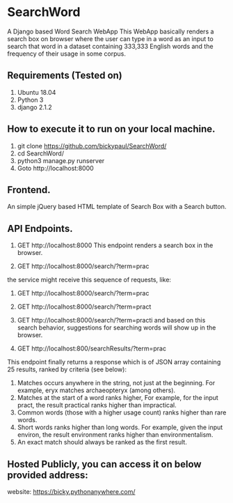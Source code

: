 # SearchWord
A Django based Word Search WebApp
This WebApp basically renders a search box on browser where the user can type in a word as an input to search that word in a dataset containing 333,333 English words and the frequency of their usage in some corpus.

## Requirements (Tested on)
1. Ubuntu 18.04
2. Python 3
3. django 2.1.2

## How to execute it to run on your local machine.
1. git clone https://github.com/bickypaul/SearchWord/
2. cd SearchWord/
3. python3 manage.py runserver
4. Goto http://localhost:8000

## Frontend.
An simple jQuery based HTML template of Search Box with a Search button.

## API Endpoints.
1. GET http://localhost:8000
This endpoint renders a search box in the browser.

2. GET http://localhost:8000/search/?term=prac

the service might receive this sequence of requests, like:
  1. GET http://localhost:8000/search/?term=prac
  2. GET http://localhost:8000/search/?term=pract
  3. GET http://localhost:8000/search/?term=practi
and based on this search behavior, suggestions for searching words will show up in the browser.

3. GET http://localhost:800/searchResults/?term=prac

This endpoint finally returns a response which is of JSON array containing 25 results, ranked by criteria (see below):
1. Matches occurs anywhere in the string, not just at the beginning. For example, eryx matches archaeopteryx (among others).
2. Matches at the start of a word ranks higher, For example, for the input pract, the result practical ranks higher than impractical.
3. Common words (those with a higher usage count) ranks higher than rare words.
4. Short words ranks higher than long words. For example, given the input environ, the result environment ranks
  higher than environmentalism.
5. An exact match should always be ranked as the first result.

## Hosted Publicly, you can access it on below provided address:
website: https://bicky.pythonanywhere.com/

